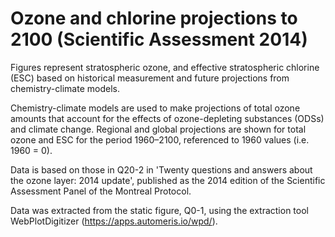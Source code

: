 # Ozone and chlorine projections to 2100 (Scientific Assessment 2014)

Figures represent stratospheric ozone, and effective stratospheric chlorine (ESC) based on historical measurement and future projections from chemistry-climate models.

Chemistry-climate models are used to make projections of total ozone amounts that account for the effects of ozone-depleting substances (ODSs) and climate change. Regional and global projections are shown for total ozone and ESC for the period 1960–2100, referenced to 1960 values (i.e. 1960 = 0).

Data is based on those in Q20-2 in 'Twenty questions and answers about the ozone layer: 2014 update', published as the 2014 edition of the Scientific Assessment Panel of the Montreal Protocol.

Data was extracted from the static figure, Q0-1, using the extraction tool WebPlotDigitizer (https://apps.automeris.io/wpd/).
